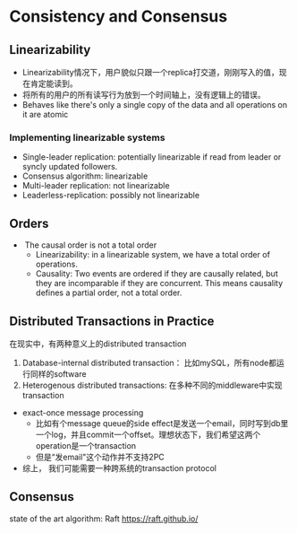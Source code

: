 # Consistency and Consensus

## Linearizability

*   Linearizability情况下，用户貌似只跟一个replica打交道，刚刚写入的值，现在肯定能读到。
*   将所有的用户的所有读写行为放到一个时间轴上，没有逻辑上的错误。
*   Behaves like there's only a single copy of the data and all operations on it are atomic

### Implementing linearizable systems

*   Single-leader replication: potentially linearizable if read from leader or syncly updated followers.
*   Consensus algorithm: linearizable
*   Multi-leader replication: not linearizable
*   Leaderless-replication: possibly not linearizable

## Orders

*   ​	The causal order is not a total order
    *   Linearizability: in a linearizable system, we have a total order of operations.
    *   Causality: Two events are ordered if they are causally related, but they are incomparable if they are concurrent. This means causality defines a partial order, not a total order. 

## Distributed Transactions in Practice

在现实中，有两种意义上的distributed transaction

1.   Database-internal distributed transaction： 比如mySQL，所有node都运行同样的software
2.   Heterogenous distributed transactions: 在多种不同的middleware中实现transaction

*   exact-once message processing
    *   比如有个message queue的side effect是发送一个email，同时写到db里一个log，并且commit一个offset。理想状态下，我们希望这两个operation是一个transaction
    *   但是“发email"这个动作并不支持2PC
*   综上， 我们可能需要一种跨系统的transaction protocol

## Consensus

state of the art algorithm: Raft https://raft.github.io/

